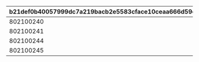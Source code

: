 |b21def0b40057999dc7a219bacb2e5583cface10ceaa666d59cbec8ac2d489f5|a9cfac2b5e74cd679f53653425115010e8ee0283cac6d3066cf5b8c767620be5|aec6972a7fe7b99d081e0e664f2ddf788c07edaaaf015fc6d183759dc8b3967d|9a0a64a8982b1d991142cc62f30839fad72d747da5b1c8d5669b76769375d6f5|
| --- | --- | --- | --- |
|802100240|-20|1|0|
|802100241|-20|1|-80|
|802100244|-20|1|0|
|802100245|-20|1|0|